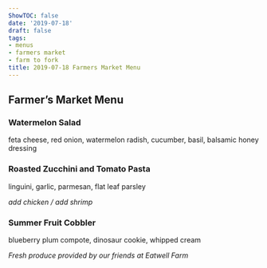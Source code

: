```yaml
---
ShowTOC: false
date: '2019-07-18'
draft: false
tags:
- menus
- farmers market
- farm to fork
title: 2019-07-18 Farmers Market Menu
---
```


## Farmer’s Market Menu

### Watermelon Salad

feta cheese, red onion, watermelon radish,
cucumber, basil, balsamic honey dressing

### Roasted Zucchini and Tomato Pasta

linguini, garlic, parmesan, flat leaf parsley

*add chicken / add shrimp*

### Summer Fruit Cobbler

blueberry plum compote, dinosaur cookie,
whipped cream


*Fresh produce provided by our friends at Eatwell Farm*
